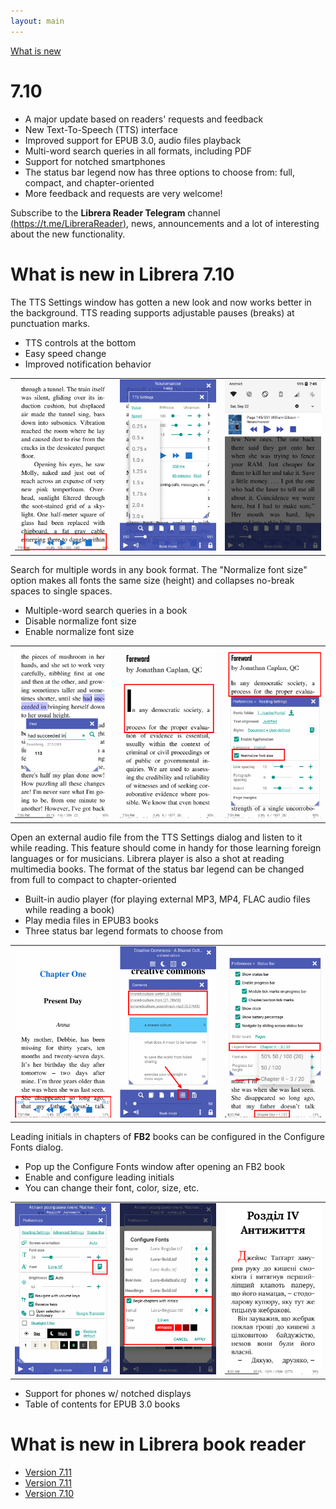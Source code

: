 ```yaml
---
layout: main
---
```

[What is new](/wiki/what-is-new)

# 7.10

* A major update based on readers' requests and feedback
* New Text-To-Speech (TTS) interface
* Improved support for EPUB 3.0, audio files playback
* Multi-word search queries in all formats, including PDF
* Support for notched smartphones
* The status bar legend now has three options to choose from: full, compact, and chapter-oriented
* More feedback and requests are very welcome!

Subscribe to the __Librera Reader Telegram__ channel [(https://t.me/LibreraReader)](https://t.me/LibreraReader), news, announcements and a lot of interesting about the new functionality.

# What is new in Librera 7.10

The TTS Settings window has gotten a new look and now works better in the background. 
TTS reading supports adjustable pauses (breaks) at punctuation marks. 

* TTS controls at the bottom
* Easy speed change
* Improved notification behavior

||||
|-|-|-|
|![](1.png)|![](2.png)|![](3.png)|

Search for multiple words in any book format. 
The "Normalize font size" option makes all fonts the same size (height) and collapses no-break spaces to single spaces.

* Multiple-word search queries in a book
* Disable normalize font size 
* Enable normalize font size

||||
|-|-|-|
|![](7.png)|![](8.png)|![](9.png)|

Open an external audio file from the TTS Settings dialog and listen to it while reading.
This feature should come in handy for those learning foreign languages or for musicians.
Librera player is also a shot at reading multimedia books.
The format of the status bar legend can be changed from full to compact to chapter-oriented

* Built-in audio player (for playing external MP3, MP4, FLAC audio files while reading a book)
* Play media files in EPUB3 books
* Three status bar legend formats to choose from

||||
|-|-|-|
|![](10.png)|![](11.png)|![](12.png)|

 Leading initials in chapters of __FB2__ books can be configured in the Configure Fonts dialog.

* Pop up the Configure Fonts window after opening an FB2 book
* Enable and configure leading initials
* You can change their font, color, size, etc.

||||
|-|-|-|
|![](6.png)|![](4.png)|![](5.png)|

* Support for phones w/ notched displays
* Table of contents for EPUB 3.0 books


# What is new in Librera book reader

* [Version 7.11](/wiki/what-is-new/7.12/)
* [Version 7.11](/wiki/what-is-new/7.11/)
* [Version 7.10](/wiki/what-is-new/7.10/)